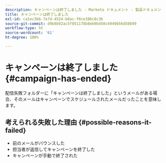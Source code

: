 ```yaml
---
description: キャンペーンは終了しました - Marketo ドキュメント - 製品ドキュメント
title: キャンペーンは終了しました
exl-id: ca1ec3bb-7e7d-4524-b8ac-f0ce386c0c36
source-git-commit: d9b8b92ac5f051178b8eb9b450c4949b56d50b99
workflow-type: ht
source-wordcount: '61'
ht-degree: 100%

---
```


# キャンペーンは終了しました {#campaign-has-ended}

配信失敗フォルダーに「キャンペーンは終了しました」というメールがある場合、そのメールはキャンペーンでスケジュールされたメールだったことを意味します。

## 考えられる失敗した理由 {#possible-reasons-it-failed}

* 前のメールがバウンスした
* 担当者が返信してキャンペーンを終了した
* キャンペーンが手動で終了された
